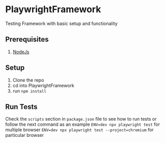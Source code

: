 # PlaywrightFramework

Testing Framework with basic setup and functionality

## Prerequisites 

1. [NodeJs](https://nodejs.org/en/download)

## Setup

1. Clone the repo
2. cd into PlaywrightFramework
3. run `npm install`

## Run Tests

Check the `scripts` section in `package.json` file to see how to run tests
or follow the next command as an example
`ENV=dev npx playwright test` for multiple browser 
`ENV=dev npx playwright test --project=chromium` for particular browser
